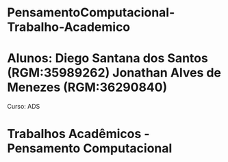# PensamentoComputacional-Trabalho-Academico
# Alunos: Diego Santana dos Santos (RGM:35989262) Jonathan Alves de Menezes (RGM:36290840)
Curso: ADS
# Trabalhos Acadêmicos - Pensamento Computacional
